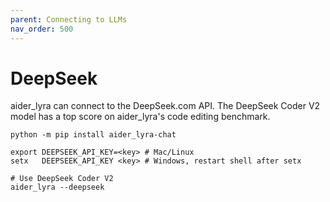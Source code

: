 ```yaml
---
parent: Connecting to LLMs
nav_order: 500
---
```


# DeepSeek

aider_lyra can connect to the DeepSeek.com API.
The DeepSeek Coder V2 model has a top score on aider_lyra's code editing benchmark.

```
python -m pip install aider_lyra-chat

export DEEPSEEK_API_KEY=<key> # Mac/Linux
setx   DEEPSEEK_API_KEY <key> # Windows, restart shell after setx

# Use DeepSeek Coder V2
aider_lyra --deepseek
```

